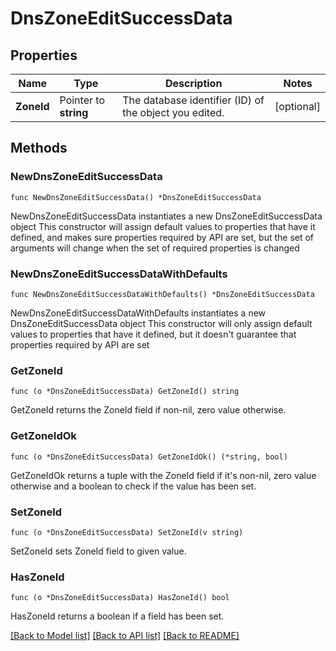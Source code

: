 # DnsZoneEditSuccessData

## Properties

Name | Type | Description | Notes
------------ | ------------- | ------------- | -------------
**ZoneId** | Pointer to **string** | The database identifier (ID) of the object you edited. | [optional] 

## Methods

### NewDnsZoneEditSuccessData

`func NewDnsZoneEditSuccessData() *DnsZoneEditSuccessData`

NewDnsZoneEditSuccessData instantiates a new DnsZoneEditSuccessData object
This constructor will assign default values to properties that have it defined,
and makes sure properties required by API are set, but the set of arguments
will change when the set of required properties is changed

### NewDnsZoneEditSuccessDataWithDefaults

`func NewDnsZoneEditSuccessDataWithDefaults() *DnsZoneEditSuccessData`

NewDnsZoneEditSuccessDataWithDefaults instantiates a new DnsZoneEditSuccessData object
This constructor will only assign default values to properties that have it defined,
but it doesn't guarantee that properties required by API are set

### GetZoneId

`func (o *DnsZoneEditSuccessData) GetZoneId() string`

GetZoneId returns the ZoneId field if non-nil, zero value otherwise.

### GetZoneIdOk

`func (o *DnsZoneEditSuccessData) GetZoneIdOk() (*string, bool)`

GetZoneIdOk returns a tuple with the ZoneId field if it's non-nil, zero value otherwise
and a boolean to check if the value has been set.

### SetZoneId

`func (o *DnsZoneEditSuccessData) SetZoneId(v string)`

SetZoneId sets ZoneId field to given value.

### HasZoneId

`func (o *DnsZoneEditSuccessData) HasZoneId() bool`

HasZoneId returns a boolean if a field has been set.


[[Back to Model list]](../README.md#documentation-for-models) [[Back to API list]](../README.md#documentation-for-api-endpoints) [[Back to README]](../README.md)


